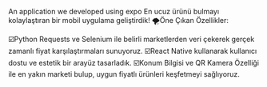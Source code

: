 An application we developed using expo
En ucuz ürünü bulmayı kolaylaştıran bir mobil uygulama geliştirdik! 
🌪️Öne Çıkan Özellikler:

☑️Python Requests ve Selenium ile belirli marketlerden veri çekerek gerçek zamanlı fiyat karşılaştırmaları sunuyoruz.
☑️React Native kullanarak kullanıcı dostu ve estetik bir arayüz tasarladık.
☑️Konum Bilgisi ve QR Kamera Özelliği ile en yakın marketi bulup, uygun fiyatlı ürünleri keşfetmeyi sağlıyoruz.

